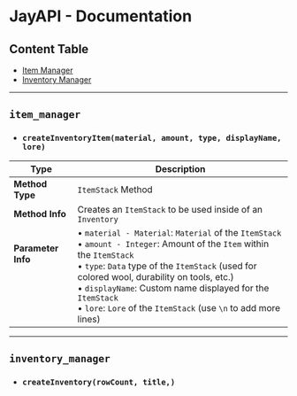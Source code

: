# JayAPI - Documentation

## Content Table
* [Item Manager](#item-manager)
* [Inventory Manager](#inventory-manager)

--------------
## `item_manager`

* ### `createInventoryItem(material, amount, type, displayName, lore)`
Type | Description
------------ | -------------
**Method Type** | `ItemStack` Method
**Method Info** | Creates an `ItemStack` to be used inside of an `Inventory`
**Parameter Info**<br>‎<br>‎<br>‎<br>‎ | • `material - Material`: `Material` of the `ItemStack`<br>• `amount - Integer`: Amount of the `Item` within the `ItemStack`<br>• `type`: `Data` type of the `ItemStack` (used for colored wool, durability on tools, etc.)<br>• `displayName`: Custom name displayed for the `ItemStack`<br>• `lore`: `Lore` of the `ItemStack` (use `\n` to add more lines)

--------------

## `inventory_manager`

* ### `createInventory(rowCount, title,)`
